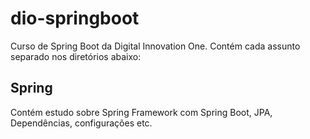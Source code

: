 # dio-springboot
Curso de Spring Boot da Digital Innovation One. Contém cada assunto separado nos diretórios abaixo:

## Spring
Contém estudo sobre Spring Framework com Spring Boot, JPA, Dependências, configurações etc.


